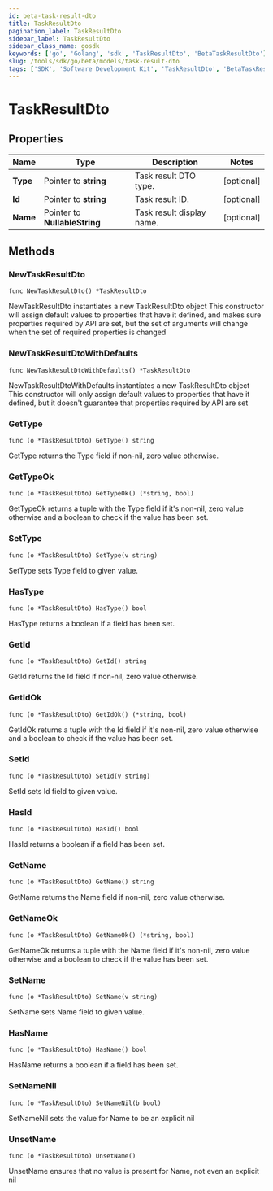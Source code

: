 ```yaml
---
id: beta-task-result-dto
title: TaskResultDto
pagination_label: TaskResultDto
sidebar_label: TaskResultDto
sidebar_class_name: gosdk
keywords: ['go', 'Golang', 'sdk', 'TaskResultDto', 'BetaTaskResultDto']
slug: /tools/sdk/go/beta/models/task-result-dto
tags: ['SDK', 'Software Development Kit', 'TaskResultDto', 'BetaTaskResultDto']
---
```


# TaskResultDto

## Properties

| Name | Type | Description | Notes |
| --- | --- | --- | --- |
| **Type** | Pointer to **string** | Task result DTO type. | [optional] |
| **Id** | Pointer to **string** | Task result ID. | [optional] |
| **Name** | Pointer to **NullableString** | Task result display name. | [optional] |

## Methods

### NewTaskResultDto

`func NewTaskResultDto() *TaskResultDto`

NewTaskResultDto instantiates a new TaskResultDto object This constructor will assign default values to properties that have it defined, and makes sure properties required by API are set, but the set of arguments will change when the set of required properties is changed

### NewTaskResultDtoWithDefaults

`func NewTaskResultDtoWithDefaults() *TaskResultDto`

NewTaskResultDtoWithDefaults instantiates a new TaskResultDto object This constructor will only assign default values to properties that have it defined, but it doesn't guarantee that properties required by API are set

### GetType

`func (o *TaskResultDto) GetType() string`

GetType returns the Type field if non-nil, zero value otherwise.

### GetTypeOk

`func (o *TaskResultDto) GetTypeOk() (*string, bool)`

GetTypeOk returns a tuple with the Type field if it's non-nil, zero value otherwise and a boolean to check if the value has been set.

### SetType

`func (o *TaskResultDto) SetType(v string)`

SetType sets Type field to given value.

### HasType

`func (o *TaskResultDto) HasType() bool`

HasType returns a boolean if a field has been set.

### GetId

`func (o *TaskResultDto) GetId() string`

GetId returns the Id field if non-nil, zero value otherwise.

### GetIdOk

`func (o *TaskResultDto) GetIdOk() (*string, bool)`

GetIdOk returns a tuple with the Id field if it's non-nil, zero value otherwise and a boolean to check if the value has been set.

### SetId

`func (o *TaskResultDto) SetId(v string)`

SetId sets Id field to given value.

### HasId

`func (o *TaskResultDto) HasId() bool`

HasId returns a boolean if a field has been set.

### GetName

`func (o *TaskResultDto) GetName() string`

GetName returns the Name field if non-nil, zero value otherwise.

### GetNameOk

`func (o *TaskResultDto) GetNameOk() (*string, bool)`

GetNameOk returns a tuple with the Name field if it's non-nil, zero value otherwise and a boolean to check if the value has been set.

### SetName

`func (o *TaskResultDto) SetName(v string)`

SetName sets Name field to given value.

### HasName

`func (o *TaskResultDto) HasName() bool`

HasName returns a boolean if a field has been set.

### SetNameNil

`func (o *TaskResultDto) SetNameNil(b bool)`

SetNameNil sets the value for Name to be an explicit nil

### UnsetName

`func (o *TaskResultDto) UnsetName()`

UnsetName ensures that no value is present for Name, not even an explicit nil
